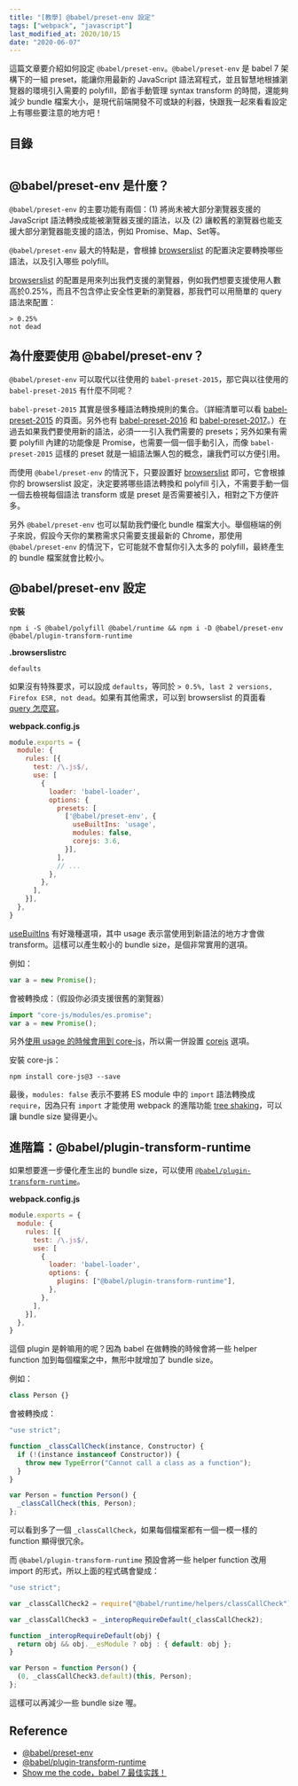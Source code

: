 ```yaml
---
title: "[教學] @babel/preset-env 設定"
tags: ["webpack", "javascript"]
last_modified_at: 2020/10/15
date: "2020-06-07"
---
```


這篇文章要介紹如何設定 `@babel/preset-env`。`@babel/preset-env` 是 babel 7 架構下的一組 preset，能讓你用最新的 JavaScript 語法寫程式，並且智慧地根據瀏覽器的環境引入需要的 polyfill，節省手動管理 syntax transform 的時間，還能夠減少 bundle 檔案大小，是現代前端開發不可或缺的利器，快跟我一起來看看設定上有哪些要注意的地方吧！

## 目錄

```toc
```

## @babel/preset-env 是什麼？

`@babel/preset-env` 的主要功能有兩個：(1) 將尚未被大部分瀏覽器支援的 JavaScript 語法轉換成能被瀏覽器支援的語法，以及 (2) 讓較舊的瀏覽器也能支援大部分瀏覽器能支援的語法，例如 Promise、Map、Set等。

`@babel/preset-env` 最大的特點是，會根據 [browserslist](https://github.com/browserslist/browserslist) 的配置決定要轉換哪些語法，以及引入哪些 polyfill。

[browserslist](https://github.com/browserslist/browserslist) 的配置是用來列出我們支援的瀏覽器，例如我們想要支援使用人數高於0.25%，而且不包含停止安全性更新的瀏覽器，那我們可以用簡單的 query 語法來配置：

```
> 0.25%
not dead
```

## 為什麼要使用 @babel/preset-env？

`@babel/preset-env` 可以取代以往使用的 `babel-preset-2015`，那它與以往使用的 `babel-preset-2015` 有什麼不同呢？

`babel-preset-2015` 其實是很多種語法轉換規則的集合。（詳細清單可以看 [babel-preset-2015](https://babeljs.io/docs/en/6.26.3/babel-preset-es2015) 的頁面。另外也有 [babel-preset-2016](https://babeljs.io/docs/en/6.26.3/babel-preset-es2016) 和 [babel-preset-2017](https://babeljs.io/docs/en/6.26.3/babel-preset-es2017)。）在過去如果我們要使用新的語法，必須一一引入我們需要的 presets；另外如果有需要 polyfill 內建的功能像是 Promise，也需要一個一個手動引入，而像 `babel-preset-2015` 這樣的 preset 就是一組語法懶人包的概念，讓我們可以方便引用。

而使用 `@babel/preset-env` 的情況下，只要設置好 [browserslist](https://github.com/browserslist/browserslist) 即可，它會根據你的 browserslist 設定，決定要將哪些語法轉換和 polyfill 引入，不需要手動一個一個去檢視每個語法 transform 或是 preset 是否需要被引入，相對之下方便許多。

另外 `@babel/preset-env` 也可以幫助我們優化 bundle 檔案大小。舉個極端的例子來說，假設今天你的業務需求只需要支援最新的 Chrome，那使用 `@babel/preset-env` 的情況下，它可能就不會幫你引入太多的 polyfill，最終產生的 bundle 檔案就會比較小。

## @babel/preset-env 設定

**安裝**

`npm i -S @babel/polyfill @babel/runtime && npm i -D @babel/preset-env @babel/plugin-transform-runtime`

**.browserslistrc**

```
defaults
```

如果沒有特殊要求，可以設成 `defaults`，等同於 `> 0.5%, last 2 versions, Firefox ESR, not dead`。如果有其他需求，可以到 browserslist 的頁面看 [query 怎麼寫](https://github.com/browserslist/browserslist#full-list)。

**webpack.config.js**

```JavaScript
module.exports = {
  module: {
    rules: [{
      test: /\.js$/,
      use: [
        {
          loader: 'babel-loader',
          options: {
            presets: [
              ['@babel/preset-env', {
                useBuiltIns: 'usage',
                modules: false,
                corejs: 3.6,
              }],
            ],
            // ...
          },
        },
      ],
    }],
  },
}
```

[useBuiltIns](https://babeljs.io/docs/en/babel-preset-env#usebuiltins) 有好幾種選項，其中 usage 表示當使用到新語法的地方才會做 transform。這樣可以產生較小的 bundle size，是個非常實用的選項。

例如：

```JavaScript
var a = new Promise();
```

會被轉換成：（假設你必須支援很舊的瀏覽器）

```JavaScript
import "core-js/modules/es.promise";
var a = new Promise();
```

另外[使用 usage 的時候會用到 core-js](https://babeljs.io/docs/en/babel-preset-env#usebuiltins)，所以需一併設置 [corejs](https://babeljs.io/docs/en/babel-preset-env#corejs) 選項。

安裝 core-js：

`npm install core-js@3 --save`

最後，`modules: false` 表示不要將 ES module 中的 `import` 語法轉換成 `require`，因為只有 `import` 才能使用 webpack 的進階功能 [tree shaking](https://webpack.js.org/guides/tree-shaking/)，可以讓 bundle size 變得更小。

## 進階篇：@babel/plugin-transform-runtime

如果想要進一步優化產生出的 bundle size，可以使用 [`@babel/plugin-transform-runtime`](https://babeljs.io/docs/en/babel-plugin-transform-runtime)。

**webpack.config.js**

```JavaScript
module.exports = {
  module: {
    rules: [{
      test: /\.js$/,
      use: [
        {
          loader: 'babel-loader',
          options: {
            plugins: ["@babel/plugin-transform-runtime"],
          },
        },
      ],
    }],
  },
}
```

這個 plugin 是幹嘛用的呢？因為 babel 在做轉換的時候會將一些 helper function 加到每個檔案之中，無形中就增加了 bundle size。

例如：

```JavaScript
class Person {}
```

會被轉換成：

```JavaScript
"use strict";

function _classCallCheck(instance, Constructor) {
  if (!(instance instanceof Constructor)) {
    throw new TypeError("Cannot call a class as a function");
  }
}

var Person = function Person() {
  _classCallCheck(this, Person);
};
```

可以看到多了一個 `_classCallCheck`，如果每個檔案都有一個一模一樣的 function 顯得很冗余。

而 `@babel/plugin-transform-runtime` 預設會將一些 helper function 改用 import 的形式，所以上面的程式碼會變成：

```JavaScript
"use strict";

var _classCallCheck2 = require("@babel/runtime/helpers/classCallCheck");

var _classCallCheck3 = _interopRequireDefault(_classCallCheck2);

function _interopRequireDefault(obj) {
  return obj && obj.__esModule ? obj : { default: obj };
}

var Person = function Person() {
  (0, _classCallCheck3.default)(this, Person);
};
```

這樣可以再減少一些 bundle size 喔。

## Reference

* [@babel/preset-env](https://babeljs.io/docs/en/babel-preset-env)
* [@babel/plugin-transform-runtime](https://babeljs.io/docs/en/babel-plugin-transform-runtime)
* [Show me the code，babel 7 最佳实践！](https://github.com/SunshowerC/blog/issues/5)
